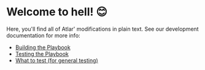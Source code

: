 # Welcome to hell! 😊

Here, you'll find all of Atlar' modifications in plain text. See our development documentation for more info:

- [Building the Playbook](https://www.wikihow.com/Seduce-a-Woman)
- [Testing the Playbook](https://www.wikihow.com/Dress-for-Jury-Duty)
- [What to test (for general testing)](https://m.wikihow.com/Start-a-Religion)